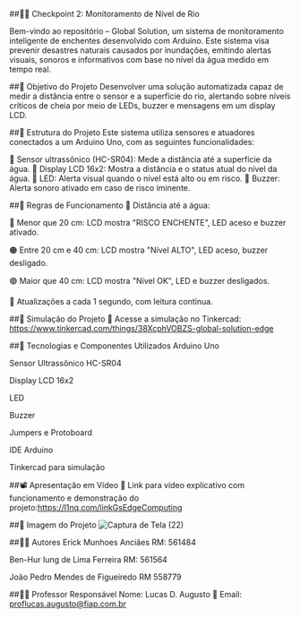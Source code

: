##🌊🚨 Checkpoint 2: Monitoramento de Nível de Rio 

Bem-vindo ao repositório – Global Solution, um sistema de monitoramento inteligente de enchentes desenvolvido com Arduino. Este sistema visa prevenir desastres naturais causados por inundações, emitindo alertas visuais, sonoros e informativos com base no nível da água medido em tempo real.

##🎯 Objetivo do Projeto
Desenvolver uma solução automatizada capaz de medir a distância entre o sensor e a superfície do rio, alertando sobre níveis críticos de cheia por meio de LEDs, buzzer e mensagens em um display LCD.

##🧭 Estrutura do Projeto
Este sistema utiliza sensores e atuadores conectados a um Arduino Uno, com as seguintes funcionalidades:

🔹 Sensor ultrassônico (HC-SR04): Mede a distância até a superfície da água.
🔹 Display LCD 16x2: Mostra a distância e o status atual do nível da água.
🔹 LED: Alerta visual quando o nível está alto ou em risco.
🔹 Buzzer: Alerta sonoro ativado em caso de risco iminente.


##🚦 Regras de Funcionamento
📏 Distância até a água:

🔴 Menor que 20 cm: LCD mostra "RISCO ENCHENTE", LED aceso e buzzer ativado.

🟠 Entre 20 cm e 40 cm: LCD mostra "Nível ALTO", LED aceso, buzzer desligado.

🟢 Maior que 40 cm: LCD mostra "Nível OK", LED e buzzer desligados.

📢 Atualizações a cada 1 segundo, com leitura contínua.

##🧪 Simulação do Projeto
📍 Acesse a simulação no Tinkercad: https://www.tinkercad.com/things/38XcphVOBZS-global-solution-edge


##🧰 Tecnologias e Componentes Utilizados
Arduino Uno

Sensor Ultrassônico HC-SR04

Display LCD 16x2

LED

Buzzer

Jumpers e Protoboard

IDE Arduino

Tinkercad para simulação

##📽️ Apresentação em Vídeo
🎥 Link para vídeo explicativo com funcionamento e demonstração do projeto:https://l1nq.com/linkGsEdgeComputing

##📸 Imagem do Projeto
![Captura de Tela (22)](https://github.com/user-attachments/assets/fd1f7e6c-1860-4172-bab3-bc2f1d0229de)



##👨‍💻 Autores
Erick Munhoes Anciães RM: 561484

Ben-Hur Iung de Lima Ferreira RM: 561564

João Pedro Mendes de Figueiredo RM 558779

##👨‍🏫 Professor Responsável
Nome: Lucas D. Augusto
📧 Email: proflucas.augusto@fiap.com.br
